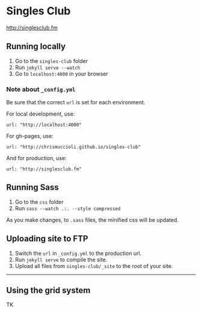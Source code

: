 # Singles Club

http://singlesclub.fm

## Running locally

1. Go to the `singles-club` folder
2. Run `jekyll serve --watch`
3. Go to `localhost:4000` in your browser

### Note about `_config.yml`
Be sure that the correct `url` is set for each environment.

For local development, use:

    url: "http://localhost:4000"

For gh-pages, use:

    url: "http://chrismuccioli.github.io/singles-club"

And for production, use:

    url: "http://singlesclub.fm"

## Running Sass

1. Go to the `css` folder
2. Run `sass --watch .:. --style compressed`

As you make changes, to `.sass` files, the minified css will be updated.

## Uploading site to FTP

1. Switch the `url` in `_config.yml` to the production url.
2. Run `jekyll serve` to compile the site.
3. Upload all files from `singles-club/_site` to the root of your site.

---

## Using the grid system
TK

